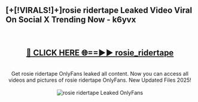 <h2>[+[!VIRALS!]+]rosie ridertape Leaked Video Viral On Social X Trending Now - k6yvx</h2>
<br>
<div align="center">
<h2><a href="https://libra.edu.pl?rosie_ridertape" rel="nofollow">🔴 CLICK HERE 🌐==►► rosie_ridertape</a></h2>
<br>
Get rosie ridertape OnlyFans leaked all content. Now you can access all videos and pictures of rosie ridertape OnlyFans. New Updated Files 2025!
<br>
<br>
<a href="https://libra.edu.pl?rosie_ridertape" rel="nofollow" data-target="animated-image.originalLink"><img src="https://i.ibb.co.com/WyWwxjT/player-gif2.gif" alt="rosie ridertape Leaked OnlyFans" style="max-width: 100%; display: inline-block;" data-target="animated-image.originalImage"></a>
</div>
<br>
